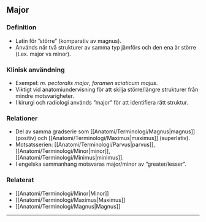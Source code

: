 ## Major

### Definition
- Latin för ”större” (komparativ av magnus).  
- Används när två strukturer av samma typ jämförs och den ena är större (t.ex. major vs minor).

### Klinisk användning
- Exempel: *m. pectoralis major*, *foramen sciaticum majus*.  
- Viktigt vid anatomiundervisning för att skilja större/längre strukturer från mindre motsvarigheter.  
- I kirurgi och radiologi används ”major” för att identifiera rätt struktur.

### Relationer
- Del av samma gradserie som [[Anatomi/Terminologi/Magnus|magnus]] (positiv) och [[Anatomi/Terminologi/Maximus|maximus]] (superlativ).  
- Motsatsserien: [[Anatomi/Terminologi/Parvus|parvus]], [[Anatomi/Terminologi/Minor|minor]], [[Anatomi/Terminologi/Minimus|minimus]].  
- I engelska sammanhang motsvaras major/minor av ”greater/lesser”.

### Relaterat
- [[Anatomi/Terminologi/Minor|Minor]]  
- [[Anatomi/Terminologi/Maximus|Maximus]]  
- [[Anatomi/Terminologi/Magnus|Magnus]]  

---
